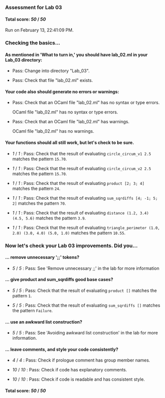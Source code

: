 ### Assessment for Lab 03

#### Total score: _50_ / _50_

Run on February 13, 22:41:09 PM.

### Checking the basics...

#### As mentioned in 'What to turn in,' you should have lab_02.ml in your Lab_03 directory:

+ Pass: Change into directory "Lab_03".

+ Pass: Check that file "lab_02.ml" exists.

#### Your code also should generate no errors or warnings:

+ Pass: Check that an OCaml file "lab_02.ml" has no syntax or type errors.

    OCaml file "lab_02.ml" has no syntax or type errors.



+ Pass: Check that an OCaml file "lab_02.ml" has warnings.

    OCaml file "lab_02.ml" has no warnings.



#### Your functions should all still work, but let's check to be sure.

+  _1_ / _1_ : Pass: Check that the result of evaluating `circle_circum_v1 2.5` matches the pattern `15.70`.

   



+  _1_ / _1_ : Pass: Check that the result of evaluating `circle_circum_v2 2.5` matches the pattern `15.70`.

   



+  _1_ / _1_ : Pass: Check that the result of evaluating `product [2; 3; 4]` matches the pattern `24`.

   



+  _1_ / _1_ : Pass: Check that the result of evaluating `sum_sqrdiffs [4; -1; 5; 2]` matches the pattern `70`.

   



+  _1_ / _1_ : Pass: Check that the result of evaluating `distance (1.2, 3.4) (4.5, 5.6)` matches the pattern `3.9`.

   



+  _1_ / _1_ : Pass: Check that the result of evaluating `triangle_perimeter (1.0, 2.0) (3.0, 4.0) (5.0, 1.0)` matches the pattern `10.55`.

   



### Now let's check your Lab 03 improvements. Did you...

#### ... remove unnecessary ';;' tokens?

+  _5_ / _5_ : Pass: See 'Remove unnecessary ;;' in the lab for more information

#### ... give product and sum_sqrdiffs good base cases?

+  _5_ / _5_ : Pass: Check that the result of evaluating `product []` matches the pattern `1`.

   



+  _5_ / _5_ : Pass: Check that the result of evaluating `sum_sqrdiffs []` matches the pattern `Failure`.

   



#### ... use an awkward list construction?

+  _5_ / _5_ : Pass: See 'Avoiding awkward list construction' in the lab for more information.

#### ... leave comments, and style your code consistently?

+  _4_ / _4_ : Pass: Check if prologue comment has group member names.

    

+  _10_ / _10_ : Pass: Check if code has explanatory comments.

    

+  _10_ / _10_ : Pass: Check if code is readable and has consistent style.

    

#### Total score: _50_ / _50_

